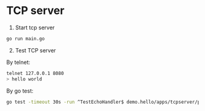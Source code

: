 # TCP server

1. Start tcp server

```sh
go run main.go
```

2. Test TCP server

By telnet:

```sh
telnet 127.0.0.1 8080
> hello world
```

By go test:

```sh
go test -timeout 30s -run ^TestEchoHandler$ demo.hello/apps/tcpserver/pkg -v -count=1
```

